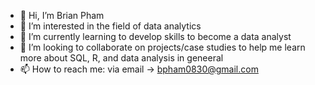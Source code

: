 - 👋 Hi, I’m Brian Pham
- 👀 I’m interested in the field of data analytics
- 🌱 I’m currently learning to develop skills to become a data analyst
- 💞️ I’m looking to collaborate on projects/case studies to help me learn more about SQL, R, and data analysis in geneeral
- 📫 How to reach me: via email -> bpham0830@gmail.com

<!---
bpham0830/bpham0830 is a ✨ special ✨ repository because its `README.md` (this file) appears on your GitHub profile.
You can click the Preview link to take a look at your changes.
--->
